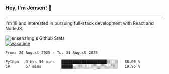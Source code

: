 ### Hey, I'm Jensen! 👋

---

I'm 18 and interested in pursuing full-stack development with React and NodeJS.

![jensenzhng's Github Stats](https://github-readme-stats.vercel.app/api?username=jensenzhng&theme=dark&show_icons=true&count_private=true)
<br />
[![wakatime](https://wakatime.com/badge/user/cbfc263d-3611-4e36-8278-8fad45fe3f62.svg)](https://wakatime.com/@cbfc263d-3611-4e36-8278-8fad45fe3f62)

<!--START_SECTION:waka-->

```txt
From: 24 August 2025 - To: 31 August 2025

Python   3 hrs 50 mins   ████████████████████░░░░░   80.05 %
C#       57 mins         █████░░░░░░░░░░░░░░░░░░░░   19.95 %
```

<!--END_SECTION:waka-->
